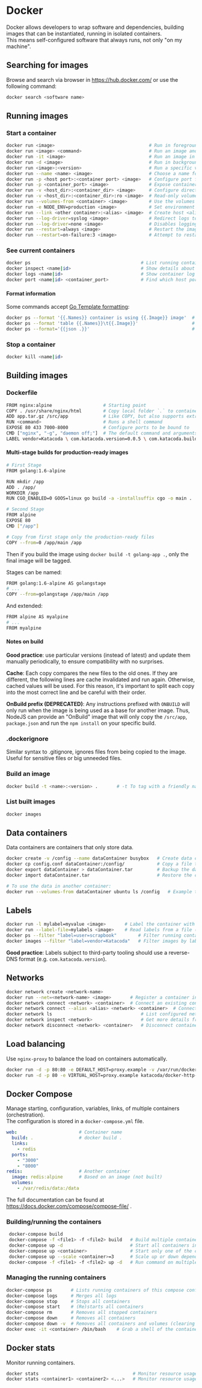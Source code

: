 # Docker

Docker allows developers to wrap software and dependencies, building images that can be instantiated, running in isolated containers.  
This means self-configured software that always runs, not only "on my machine".

## Searching for images

Browse and search via browser in https://hub.docker.com/ or use the following command:

```bash
docker search <software name>
```

## Running images

### Start a container

```bash
docker run <image>                                   # Run in foreground
docker run <image> <command>                         # Run an image and execute a command
docker run -it <image>                               # Run an image in interactive mode (eg: shell)
docker run -d <image>                                # Run in background (detached)
docker run <image>:<version>                         # Run a specific version (default is 'latest')
docker run --name <name> <image>                     # Choose a name for the container
docker run -p <host port>:<container port> <image>   # Configure port forwarding
docker run -p <container_port> <image>               # Expose container port in a random host port
docker run -v <host_dir>:<container_dir> <image>     # Configure directory mapping (file persistence, containers are stateless by default)
docker run -v <host_dir>:<container_dir>:ro <image>  # Read-only volume
docker run --volumes-from <container> <image>        # Use the volumes mapping from another container
docker run -e NODE_ENV=production <image>            # Set environment variables
docker run --link <other container>:<alias> <image>  # Create host <alias> in the new container, connecting to another
docker run --log-driver=syslog <image>               # Redirect logs to syslog
docker run --log-driver=none <image>                 # Disables logging
docker run --restart=always <image>                  # Restart the image if it fails
docker run --restart=on-failure:3 <image>            # Attempt to restart the image 3 times if it fails
```

### See current containers

```bash
docker ps                                         # List running containers
docker inspect <name|id>                          # Show details about a given container (e.g.: IP, ports)
docker logs <name|id>                             # Show container log
docker port <name|id> <container_port>            # Find which host port maps a container port
```

#### Format information

Some commands accept [Go Template formatting](https://docs.docker.com/config/formatting/):

```bash
docker ps --format '{{.Names}} container is using {{.Image}} image'  # String interpolation
docker ps --format 'table {{.Names}}\t{{.Image}}'                    # Draw a table
docker ps --format='{{json .}}'                                      # To find out what can be printed
```

### Stop a container

```bash
docker kill <name|id>
```

## Building images

### Dockerfile

```bash
FROM nginx:alpine                   # Starting point
COPY . /usr/share/nginx/html        # Copy local folder `.` to container folder.
ADD app.tar.gz /src/app             # Like COPY, but also supports extracting *.tar.gz files and remote URLs
RUN <command>                       # Runs a shell command
EXPOSE 80 433 7000-8000             # Configure ports to be bound to
CMD ["nginx", "-g", "daemon off;"]  # The default command and arguments to run when instantiated
LABEL vendor=Katacoda \ com.katacoda.version=0.0.5 \ com.katacoda.build-date=2016-07-01T10:47:29Z    # Labels
```

#### Multi-stage builds for production-ready images

```bash
# First Stage
FROM golang:1.6-alpine

RUN mkdir /app
ADD . /app/
WORKDIR /app
RUN CGO_ENABLED=0 GOOS=linux go build -a -installsuffix cgo -o main .

# Second Stage
FROM alpine
EXPOSE 80
CMD ["/app"]

# Copy from first stage only the production-ready files
COPY --from=0 /app/main /app
```

Then if you build the image using `docker build -t golang-app .`, only the final image will be tagged.

Stages can be named:

```bash
FROM golang:1.6-alpine AS golangstage
# ...
COPY --from=golangstage /app/main /app
```

And extended:

```bash
FROM alpine AS myalpine
# ...
FROM myalpine
```


#### Notes on build

**Good practice**: use particular versions (instead of latest) and update them manually periodically, to ensure compatibility with no surprises.

**Cache**: Each copy compares the new files to the old ones. If they are different, the following lines are cache invalidated and run again. Otherwise, cached values will be used. For this reason, it's important to split each copy into the most correct line and be careful with their order.

**OnBuild prefix (DEPRECATED)**: Any instructions prefixed with `ONBUILD` will only run when the image is being used as a base for another image. Thus, NodeJS can provide an "OnBuild" image that will only copy the `/src/app`, `package.json` and run the `npm install` on your specific build.


### .dockerignore

Similar syntax to .gitignore, ignores files from being copied to the image. Useful for sensitive files or big unneeded files.

### Build an image

```bash
docker build -t <name>:<version> .       # -t To tag with a friendly name and version (example: webserver-image:v1)
```

### List built images

```bash
docker images
```

## Data containers

Data containers are containers that only store data.

```bash
docker create -v /config --name dataContainer busybox   # Create data container
docker cp config.conf dataContainer:/config/            # Copy a file to the container
docker export dataContainer > dataContainer.tar         # Backup the data container
docker import dataContainer.tar                         # Restore the container

# To use the data in another container:
docker run --volumes-from dataContainer ubuntu ls /config   # Example to run ubuntu and list the files in the volume
```

## Labels

```bash
docker run -l mylabel=myvalue <image>       # Label the container with a mylabel label, with the value myvalue
docker run --label-file=mylabels <image>    # Read labels from a file (each label in a line)
docker ps --filter "label=user=scrapbook"        # Filter running containers by label
docker images --filter "label=vendor=Katacoda"   # Filter images by label
```

**Good practice**: Labels subject to third-party tooling should use a reverse-DNS format (e.g. `com.katacoda.version`).

## Networks

```bash
docker network create <network-name>
docker run --net=<network-name> <image>       # Register a container in a network to communicate with others in that network
docker network connect <network> <container>  # Connect an existing container to a network
docker network connect --alias <alias> <network> <container>  # Connect an existing container to a network, assigning it an alias
docker network ls                                 # List configured networks
docker network inspect <network>                  # Get more details from a network (including connected containers)
docker network disconnect <network> <container>   # Disconnect container from a network
```

## Load balancing

Use `nginx-proxy` to balance the load on containers automatically.

```bash
docker run -d -p 80:80 -e DEFAULT_HOST=proxy.example -v /var/run/docker.sock:/tmp/docker.sock:ro --name nginx jwilder/nginx-proxy
docker run -d -p 80 -e VIRTUAL_HOST=proxy.example katacoda/docker-http-server # For each desired container to balance
```

## Docker Compose

Manage starting, configuration, variables, links, of multiple containers (orchestration).  
The configuration is stored in a `docker-compose.yml` file.

```yml
web:                       # Container name
  build: .                 # docker build .
  links:
    - redis
  ports:
    - "3000"
    - "8000"
redis:                     # Another container
  image: redis:alpine      # Based on an image (not built)
  volumes:
    - /var/redis/data:/data
```

The full documentation can be found at https://docs.docker.com/compose/compose-file/ .

### Building/running the containers
```bash
 docker-compose build
 docker-compose -f <file1> -f <file2> build   # Build multiple containers
 docker-compose up -d                         # Start all containers in detached mode
 docker-compose up <container>                # Start only one of the containers
 docker-compose up --scale <container>=3      # Scale up or down depending on container name
 docker-compose -f <file1> -f <file2> up -d   # Run command on multiple containers
```

### Managing the running containers

```bash
docker-compose ps       # Lists running containers of this compose configuration
docker-compose logs     # Merges all logs
docker-compose stop     # Stops all containers
docker-compose start    # (Re)starts all containers
docker-compose rm       # Removes all stopped containers
docker-compose down     # Removes all containers
docker-compose down -v  # Removes all containers and volumes (clearing the disks)
docker exec -it <container> /bin/bash    # Grab a shell of the container
```

## Docker stats

Monitor running containers.

```bash
docker stats                                   # Monitor resource usage of all containers
docker stats <container1> <container2> <...>   # Monitor resource usage of some containers
```
